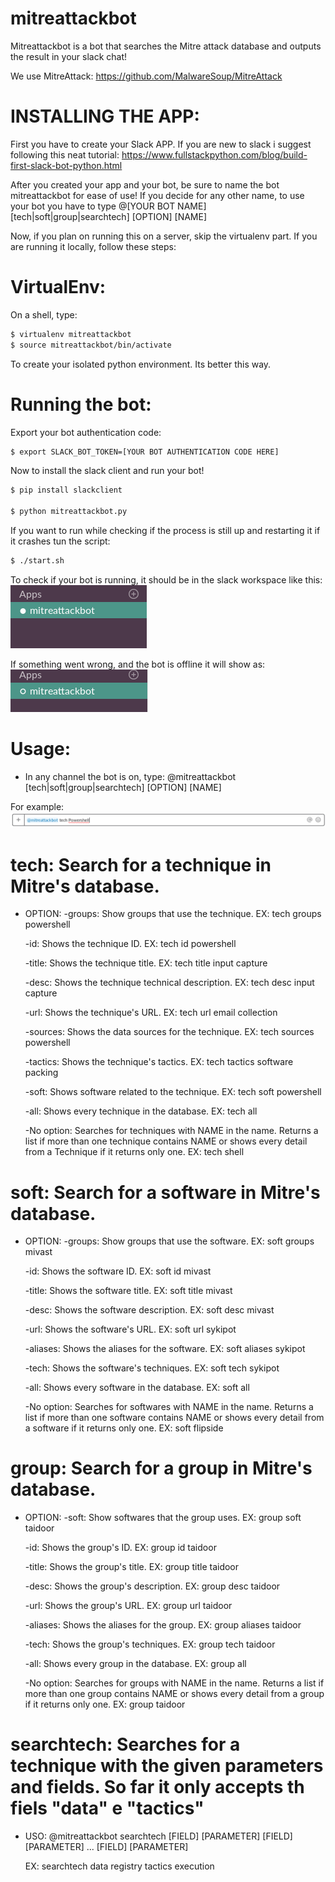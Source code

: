 # mitreattackbot

Mitreattackbot is a bot that searches the Mitre attack database and outputs the result in your slack chat!

We use MitreAttack: https://github.com/MalwareSoup/MitreAttack

# 	INSTALLING THE APP: 

First you have to create your Slack APP. If you are new to slack i suggest following this neat tutorial: https://www.fullstackpython.com/blog/build-first-slack-bot-python.html

After you created your app and your bot, be sure to name the bot mitreattackbot for ease of use!
If you decide for any other name, to use your bot you have to type @[YOUR BOT NAME] [tech|soft|group|searchtech] [OPTION] [NAME]

Now, if you plan on running this on a server, skip the virtualenv part. If you are running it locally, follow these steps:

# VirtualEnv:

On a shell, type:
```sh
$ virtualenv mitreattackbot
$ source mitreattackbot/bin/activate
```
To create your isolated python environment. Its better this way.

# Running the bot:

Export your bot authentication code: 
```sh
$ export SLACK_BOT_TOKEN=[YOUR BOT AUTHENTICATION CODE HERE]
```

Now to install the slack client and run your bot!

```sh
$ pip install slackclient

$ python mitreattackbot.py
```

If you want to run while checking if the process is still up and restarting it if it crashes tun the script:

```sh
$ ./start.sh 
```

To check if your bot is running, it should be in the slack workspace like this:
![](/MitreAttack/mitrebotrunning.png)

If something went wrong, and the bot is offline it will show as:
![](/MitreAttack/mitrebotnotrunning.png)

# Usage:
- In any channel the bot is on, type:
@mitreattackbot [tech|soft|group|searchtech] [OPTION] [NAME]

For example:
![](/MitreAttack/usageexample.png)

# tech: Search for a technique in Mitre's database.
- OPTION: 
	-groups: Show groups that use the technique. EX: tech groups powershell
	
	-id: Shows the technique ID. EX: tech id powershell
	
	-title: Shows the technique title. EX: tech title input capture
	
	-desc: Shows the technique technical description. EX: tech desc input capture
	
	-url: Shows the technique's URL. EX: tech url email collection
	
	-sources: Shows the data sources for the technique. EX: tech sources powershell
	
	-tactics: Shows  the technique's tactics. EX: tech tactics software packing
	
	-soft: Shows software related to the technique. EX: tech soft powershell
	
	-all: Shows every technique in the database. EX: tech all
	
	-No option: Searches for techniques with NAME in the name. Returns a list if more than one technique contains NAME or shows every detail from a Technique if it returns only one. EX: tech shell
	

# soft: Search for a software in Mitre's database.
- OPTION: 
	-groups: Show groups that use the software. EX: soft groups mivast
	
	-id: Shows the software ID. EX: soft id mivast
	
	-title: Shows the software title. EX: soft title mivast
	
	-desc: Shows the software description. EX: soft desc mivast
	
	-url: Shows the software's URL. EX: soft url sykipot
	
	-aliases: Shows the aliases for the software. EX: soft aliases sykipot
	
	-tech: Shows  the software's techniques. EX: soft tech sykipot
	
	-all: Shows every software in the database. EX: soft all
	
	-No option: Searches for softwares with NAME in the name. Returns a list if more than one software contains NAME or shows every detail from a software if it returns only one. EX: soft flipside
	
# group: Search for a group in Mitre's database.
- OPTION: 
	-soft: Show softwares that the group uses. EX: group soft taidoor
	
	-id: Shows the group's ID. EX: group id taidoor
	
	-title: Shows the group's title. EX: group title taidoor
	
	-desc: Shows the group's description. EX: group desc taidoor
	
	-url: Shows the group's URL. EX: group url taidoor
	
	-aliases: Shows the aliases for the group. EX: group aliases taidoor
	
	-tech: Shows  the group's techniques. EX: group tech taidoor
	
	-all: Shows every group in the database. EX: group all
	
	-No option: Searches for groups with NAME in the name. Returns a list if more than one group contains NAME or shows every detail from a group if it returns only one. EX: group taidoor
	
	
# searchtech: Searches for a technique with the given parameters and fields. So far it only accepts th fiels "data" e "tactics"
- USO: @mitreattackbot searchtech [FIELD] [PARAMETER] [FIELD] [PARAMETER] ... [FIELD] [PARAMETER]

	EX: searchtech data registry tactics execution
